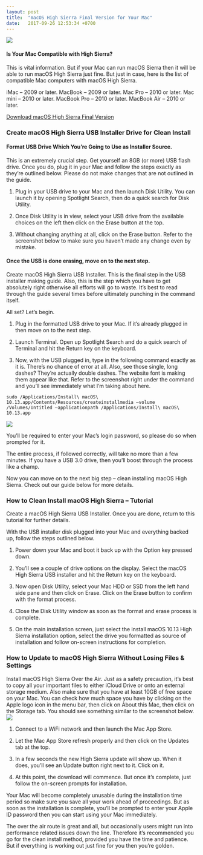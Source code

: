 ```yaml
---
layout: post
title:  "macOS High Sierra Final Version for Your Mac"
date:   2017-09-26 12:53:34 +0700
---
```


![]({{site.baseurl}}/images/macos-high-sierra.png)


#### Is Your Mac Compatible with High Sierra?

This is vital information. But if your Mac can run macOS Sierra then it will be able to run macOS High Sierra just fine. But just in case, here is the list of compatible Mac computers with macOS High Sierra.

iMac – 2009 or later.
MacBook – 2009 or later.
Mac Pro – 2010 or later.
Mac mini – 2010 or later.
MacBook Pro – 2010 or later.
MacBook Air – 2010 or later.


[Download macOS High Sierra Final Version][appstore]


### Create macOS High Sierra USB Installer Drive for Clean Install

####  Format USB Drive Which You’re Going to Use as Installer Source.
  This is an extremely crucial step. Get yourself an 8GB (or more) USB flash drive. Once you do, plug it in your Mac and follow the steps exactly as they’re outlined below. Please do not make changes that are not outlined in the guide.

1. Plug in your USB drive to your Mac and then launch Disk Utility. You can launch it by opening Spotlight Search, then do a quick search for Disk Utility.

2. Once Disk Utility is in view, select your USB drive from the available choices on the left then click on the Erase button at the top.

3. Without changing anything at all, click on the Erase button. Refer to the screenshot below to make sure you haven’t made any change even by mistake.


#### Once the USB is done erasing, move on to the next step.

Create macOS High Sierra USB Installer.
This is the final step in the USB installer making guide. Also, this is the step which you have to get absolutely right otherwise all efforts will go to waste. It’s best to read through the guide several times before ultimately punching in the command itself.

All set? Let’s begin.

1. Plug in the formatted USB drive to your Mac. If it’s already plugged in then move on to the next step.

2. Launch Terminal. Open up Spotlight Search and do a quick search of Terminal and hit the Return key on the keyboard.

3. Now, with the USB plugged in, type in the following command exactly as it is. There’s no chance of error at all. Also, see those single, long dashes? They’re actually double dashes. The website font is making them appear like that. Refer to the screenshot right under the command and you’ll see immediately what I’m taking about here.

```
sudo /Applications/Install\ macOS\ 10.13.app/Contents/Resources/createinstallmedia –volume /Volumes/Untitled –applicationpath /Applications/Install\ macOS\ 10.13.app
```
![]({{site.baseurl}}/images/disk-utility-erase-usb-step.png)

You’ll be required to enter your Mac’s login password, so please do so when prompted for it.

The entire process, if followed correctly, will take no more than a few minutes. If you have a USB 3.0 drive, then you’ll boost through the process like a champ.

Now you can move on to the next big step – clean installing macOS High Sierra. Check out our guide below for more details.



### How to Clean Install macOS High Sierra – Tutorial

Create a macOS High Sierra USB Installer. Once you are done, return to this tutorial for further details.

With the USB installer disk plugged into your Mac and everything backed up, follow the steps outlined below.

1. Power down your Mac and boot it back up with the Option key pressed down.

2. You’ll see a couple of drive options on the display. Select the macOS High Sierra USB installer and hit the Return key on the keyboard.

3. Now open Disk Utility, select your Mac HDD or SSD from the left hand side pane and then click on Erase. Click on the Erase button to confirm with the format process.

4. Close the Disk Utility window as soon as the format and erase process is complete.

5. On the main installation screen, just select the install macOS 10.13 High Sierra installation option, select the drive you formatted as source of installation and follow on-screen instructions for completion.

###  How to Update to macOS High Sierra Without Losing Files & Settings

Install macOS High Sierra Over the Air.
Just as a safety precaution, it’s best to copy all your important files to either iCloud Drive or onto an external storage medium. Also make sure that you have at least 10GB of free space on your Mac. You can check how much space you have by clicking on the Apple logo icon in the menu bar, then click on About this Mac, then click on the Storage tab. You should see something similar to the screenshot below.
![]({{site.baseurl}}/images/mac-storage-space.png)

1. Connect to a WiFi network and then launch the Mac App Store.
2. Let the Mac App Store refresh properly and then click on the Updates tab at the top.
3. In a few seconds the new High Sierra update will show up. When it does, you’ll see an Update button right next to it. Click on it.

4. At this point, the download will commence. But once it’s complete, just follow the on-screen prompts for installation.

Your Mac will become completely unusable during the installation time period so make sure you save all your work ahead of proceedings. But as soon as the installation is complete, you’ll be prompted to enter your Apple ID password then you can start using your Mac immediately.

The over the air route is great and all, but occasionally users might run into performance related issues down the line. Therefore it’s recommended you go for the clean install method, provided you have the time and patience. But if everything is working out just fine for you then you’re golden.

[appstore]: https://itunes.apple.com/us/app/macos-high-sierra/id1246284741?mt=12

